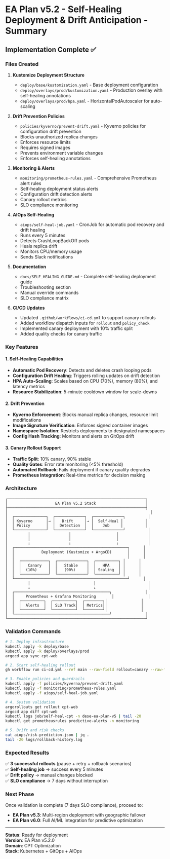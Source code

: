 # EA Plan v5.2 - Self-Healing Deployment & Drift Anticipation - Summary

## Implementation Complete ✅

### Files Created

1. **Kustomize Deployment Structure**
   - `deploy/base/kustomization.yaml` - Base deployment configuration
   - `deploy/overlays/prod/kustomization.yaml` - Production overlay with self-healing annotations
   - `deploy/overlays/prod/hpa.yaml` - HorizontalPodAutoscaler for auto-scaling

2. **Drift Prevention Policies**
   - `policies/kyverno/prevent-drift.yaml` - Kyverno policies for configuration drift prevention
   - Blocks unauthorized replica changes
   - Enforces resource limits
   - Requires signed images
   - Prevents environment variable changes
   - Enforces self-healing annotations

3. **Monitoring & Alerts**
   - `monitoring/prometheus-rules.yaml` - Comprehensive Prometheus alert rules
   - Self-healing deployment status alerts
   - Configuration drift detection alerts
   - Canary rollout metrics
   - SLO compliance monitoring

4. **AIOps Self-Healing**
   - `aiops/self-heal-job.yaml` - CronJob for automatic pod recovery and drift healing
   - Runs every 5 minutes
   - Detects CrashLoopBackOff pods
   - Heals replica drift
   - Monitors CPU/memory usage
   - Sends Slack notifications

5. **Documentation**
   - `docs/SELF_HEALING_GUIDE.md` - Complete self-healing deployment guide
   - Troubleshooting section
   - Manual override commands
   - SLO compliance matrix

6. **CI/CD Updates**
   - Updated `.github/workflows/ci-cd.yml` to support canary rollouts
   - Added workflow dispatch inputs for `rollout` and `policy_check`
   - Implemented canary deployment with 10% traffic split
   - Added quality checks for canary traffic

### Key Features

#### 1. Self-Healing Capabilities
- **Automatic Pod Recovery**: Detects and deletes crash looping pods
- **Configuration Drift Healing**: Triggers rolling updates on drift detection
- **HPA Auto-Scaling**: Scales based on CPU (70%), memory (80%), and latency metrics
- **Resource Stabilization**: 5-minute cooldown window for scale-downs

#### 2. Drift Prevention
- **Kyverno Enforcement**: Blocks manual replica changes, resource limit modifications
- **Image Signature Verification**: Enforces signed container images
- **Namespace Isolation**: Restricts deployments to designated namespaces
- **Config Hash Tracking**: Monitors and alerts on GitOps drift

#### 3. Canary Rollout Support
- **Traffic Split**: 10% canary, 90% stable
- **Quality Gates**: Error rate monitoring (<5% threshold)
- **Automated Rollback**: Fails deployment if canary quality degrades
- **Prometheus Integration**: Real-time metrics for decision making

### Architecture

```
┌─────────────────────────────────────────────────────────────┐
│                     EA Plan v5.2 Stack                      │
├─────────────────────────────────────────────────────────────┤
│                                                               │
│  ┌──────────────┐  ┌─────────────┐  ┌─────────────┐          │
│  │ Kyverno      │→ │   Drift     │→ │  Self-Heal │          │
│  │ Policy       │  │  Detection  │  │    Job     │          │
│  └──────────────┘  └─────────────┘  └─────────────┘          │
│         │                 │                    │             │
│         │                 │                    │             │
│         ↓                 ↓                    ↓             │
│  ┌──────────────────────────────────────────────────┐      │
│  │            Deployment (Kustomize + ArgoCD)       │      │
│  │                                                  │      │
│  │  ┌────────────┐  ┌─────────────┐  ┌──────────┐ │      │
│  │  │   Canary   │  │   Stable    │  │   HPA    │ │      │
│  │  │  (10%)     │  │   (90%)     │  │ Scaling  │ │      │
│  │  └────────────┘  └─────────────┘  └──────────┘ │      │
│  └──────────────────────────────────────────────────┘      │
│         │                            │                       │
│         ↓                            ↓                       │
│  ┌──────────────────────────────────────────┐               │
│  │     Prometheus + Grafana Monitoring       │               │
│  │  ┌──────────┐  ┌──────────┐  ┌────────┐│               │
│  │  │  Alerts  │  │ SLO Track│  │ Metrics││               │
│  │  └──────────┘  └──────────┘  └────────┘│               │
│  └──────────────────────────────────────────┘               │
└─────────────────────────────────────────────────────────────┘
```

### Validation Commands

```bash
# 1. Deploy infrastructure
kubectl apply -k deploy/base
kubectl apply -k deploy/overlays/prod
argocd app sync cpt-web

# 2. Start self-healing rollout
gh workflow run ci-cd.yml --ref main --raw-field rollout=canary --raw-field policy_check=true

# 3. Enable policies and guardrails
kubectl apply -f policies/kyverno/prevent-drift.yaml
kubectl apply -f monitoring/prometheus-rules.yaml
kubectl apply -f aiops/self-heal-job.yaml

# 4. System validation
argorollouts get rollout cpt-web
argocd app diff cpt-web
kubectl logs job/self-heal-cpt -n dese-ea-plan-v5 | tail -20
kubectl get prometheusrules predictive-alerts -n monitoring

# 5. Drift and risk checks
cat aiops/risk-prediction.json | jq .
tail -20 logs/rollback-history.log
```

### Expected Results

✅ **3 successful rollouts** (pause + retry + rollback scenarios)  
✅ **Self-healing job** → success every 5 minutes  
✅ **Drift policy** → manual changes blocked  
✅ **SLO compliance** → 7 days without interruption  

### Next Phase

Once validation is complete (7 days SLO compliance), proceed to:
- **EA Plan v5.3**: Multi-region deployment with geographic failover
- **EA Plan v6.0**: Full AI/ML integration for predictive optimization

---

**Status**: Ready for deployment  
**Version**: EA Plan v5.2.0  
**Domain**: CPT Optimization  
**Stack**: Kubernetes + GitOps + AIOps
